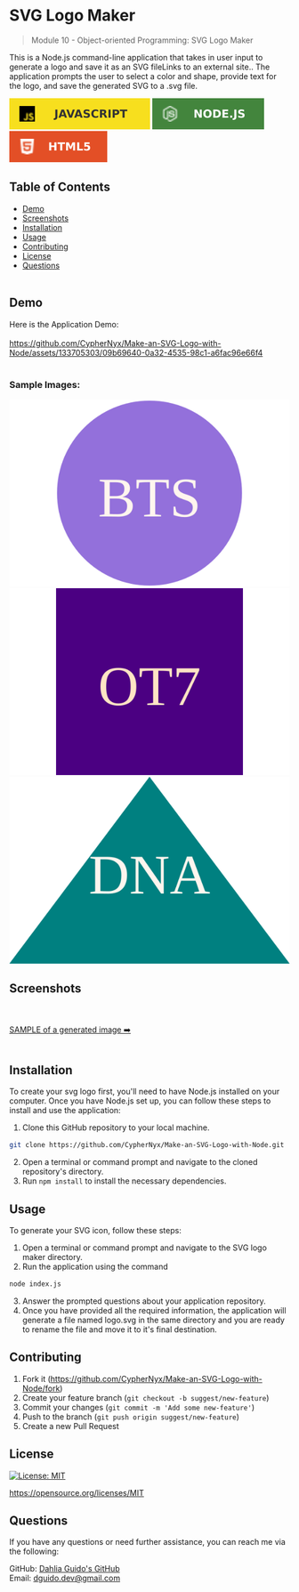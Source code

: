 # SVG Logo Maker
> Module 10 - Object-oriented Programming: SVG Logo Maker

This is a Node.js command-line application that takes in user input to generate a logo and save it as an SVG fileLinks to an external site.. The application prompts the user to select a color and shape, provide text for the logo, and save the generated SVG to a .svg file.

![JavaScript](./assets/JavaScript.svg)
![Node](./assets/node.svg)
![HTML](./assets/html.svg)

## Table of Contents
  * [Demo](#demo)
  * [Screenshots](#screenshots)
  * [Installation](#installation)
  * [Usage](#usage)
  * [Contributing](#contributing)
  * [License](#license)
  * [Questions](#questions)
<br><br>

## Demo
Here is the Application Demo:<br><br>
https://github.com/CypherNyx/Make-an-SVG-Logo-with-Node/assets/133705303/09b69640-0a32-4535-98c1-a6fac96e66f4
 <br><br>
### Sample Images:
![circle](./examples/circle_sample.svg)
![square](./examples/square_sample.svg)
![triangle](./examples/triangle_sample.svg)

## Screenshots
<br><br>
[SAMPLE of a generated image ➡️](#)
<br><br>

## Installation
To create your svg logo first, you'll need to have Node.js installed on your computer. Once you have Node.js set up, you can follow these steps to install and use the application:

1. Clone this GitHub repository to your local machine. <br> 
```sh
git clone https://github.com/CypherNyx/Make-an-SVG-Logo-with-Node.git
```
2. Open a terminal or command prompt and navigate to the cloned repository's directory.
3. Run ```npm install``` to install the necessary dependencies.

## Usage
To generate your SVG icon, follow these steps:

1. Open a terminal or command prompt and navigate to the SVG logo maker directory.
2. Run the application using the command <br>
```sh
node index.js
```
3. Answer the prompted questions about your application repository.
4. Once you have provided all the required information, the application will generate a file named logo.svg in the same directory and you are ready to rename the file and move it to it's final destination.

## Contributing
1. Fork it (<https://github.com/CypherNyx/Make-an-SVG-Logo-with-Node/fork>)
2. Create your feature branch (`git checkout -b suggest/new-feature`)
3. Commit your changes (`git commit -m 'Add some new-feature'`)
4. Push to the branch (`git push origin suggest/new-feature`)
5. Create a new Pull Request

## License
[![License: MIT](https://img.shields.io/badge/License-MIT-yellow.svg)](https://opensource.org/licenses/MIT)
  
  https://opensource.org/licenses/MIT 

## Questions
If you have any questions or need further assistance, you can reach me via the following:

  GitHub: [Dahlia Guido's GitHub](https://github.com/CypherNyx) <br>
  Email: dguido.dev@gmail.com




